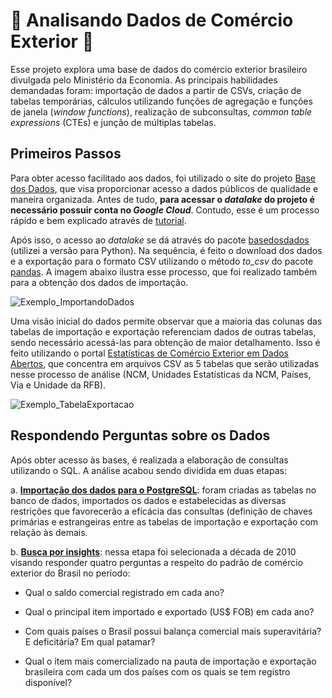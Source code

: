 # 🚢 Analisando Dados de Comércio Exterior 🚢

Esse projeto explora uma base de dados do comércio exterior brasileiro divulgada pelo Ministério da Economia. As principais habilidades demandadas foram: importação de dados a partir de CSVs, criação de tabelas temporárias, cálculos utilizando funções de agregação e funções de janela (_window functions_), realização de subconsultas, _common table expressions_ (CTEs) e junção de múltiplas tabelas.


## Primeiros Passos

Para obter acesso facilitado aos dados, foi utilizado o site do projeto [Base dos Dados](https://basedosdados.org/dataset/br-me-comex-stat?bdm_table=municipio_exportacao), que visa proporcionar acesso a dados públicos de qualidade e maneira organizada. Antes de tudo, **para acessar o _datalake_ do projeto é necessário possuir conta no _Google Cloud_**. Contudo, esse é um processo rápido e bem explicado através de [tutorial](https://basedosdados.github.io/mais/access_data_bq/). 



Após isso, o acesso ao _datalake_ se dá através do pacote [basedosdados](https://pypi.org/project/basedosdados/) (utilizei a versão para Python). Na sequência, é feito o download dos dados e a exportação para o formato CSV utilizando o método _to_csv_ do pacote [pandas](https://pandas.pydata.org/). A imagem abaixo ilustra esse processo, que foi realizado também para a obtenção dos dados de importação.

![Exemplo_ImportandoDados](https://user-images.githubusercontent.com/60938249/214632078-50e38b98-8f8f-41d4-a718-ceb077f78fcb.png)



Uma visão inicial do dados permite observar que a maioria das colunas das tabelas de importação e exportação referenciam dados de outras tabelas, sendo necessário acessá-las para obtenção de maior detalhamento. Isso é feito utilizando o portal [Estatísticas de Comércio Exterior em Dados Abertos](https://www.gov.br/produtividade-e-comercio-exterior/pt-br/assuntos/comercio-exterior/estatisticas/base-de-dados-bruta), que concentra em arquivos CSV as 5 tabelas que serão utilizadas nesse processo de análise (NCM, Unidades Estatísticas da NCM, Países, Via e Unidade da RFB).

![Exemplo_TabelaExportacao](https://user-images.githubusercontent.com/60938249/214668176-2dc1455c-cab4-49f8-b9b5-2c8170c49c95.png)

## Respondendo Perguntas sobre os Dados

Após obter acesso às bases, é realizada a elaboração de consultas utilizando o SQL. A análise acabou sendo dividida em duas etapas:

  a. **[Importação dos dados para o PostgreSQL](https://github.com/angelodbarros/analise_comex/blob/main/importacao_dados.sql)**: foram criadas as tabelas no banco de dados, importados os dados e estabelecidas as diversas restrições que favorecerão a eficácia das consultas (definição de chaves primárias e estrangeiras entre as tabelas de importação e exportação com relação às demais.
  
  b. **[Busca por insights](https://github.com/angelodbarros/analise_comex/blob/main/analise_exploratoria.sql)**: nessa etapa foi selecionada a década de 2010 visando responder quatro perguntas a respeito do padrão de comércio exterior do Brasil no período:
  
  - Qual o saldo comercial registrado em cada ano?
  
  - Qual o principal item importado e exportado (US$ FOB) em cada ano?

  - Com quais países o Brasil possui balança comercial mais superavitária? E deficitária? Em qual patamar?
  
  - Qual o item mais comercializado na pauta de importação e exportação brasileira com cada um dos países com os quais se tem registro disponível?
